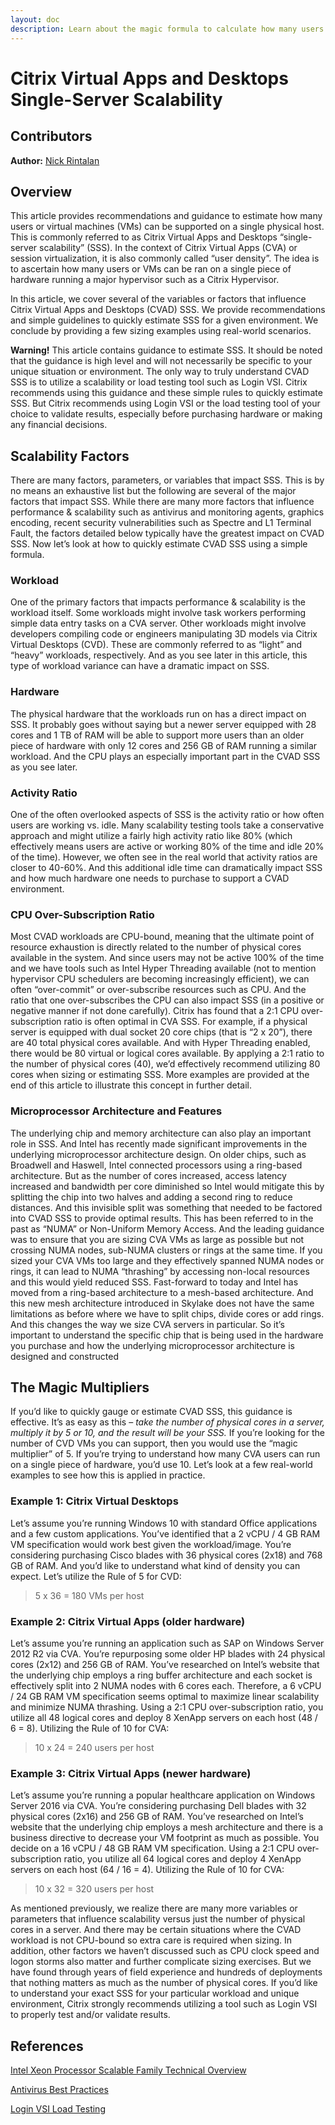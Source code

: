 ```yaml
---
layout: doc
description: Learn about the magic formula to calculate how many users you can have on a single server, what are the different variables that have an impact on scalability and recommendations to improve it.
---
```

# Citrix Virtual Apps and Desktops Single-Server Scalability

## Contributors

**Author:** [Nick Rintalan](https://www.citrix.com/blogs/author/nicholasr/)

## Overview

This article provides recommendations and guidance to estimate how many users or virtual machines (VMs) can be supported on a single physical host. This is commonly referred to as Citrix Virtual Apps and Desktops “single-server scalability” (SSS). In the context of Citrix Virtual Apps (CVA) or session virtualization, it is also commonly called “user density”. The idea is to ascertain how many users or VMs can be ran on a single piece of hardware running a major hypervisor such as a Citrix Hypervisor.

In this article, we cover several of the variables or factors that influence Citrix Virtual Apps and Desktops (CVAD) SSS. We provide recommendations and simple guidelines to quickly estimate SSS for a given environment. We conclude by providing a few sizing examples using real-world scenarios.

**Warning!** This article contains guidance to estimate SSS. It should be noted that the guidance is high level and will not necessarily be specific to your unique situation or environment. The only way to truly understand CVAD SSS is to utilize a scalability or load testing tool such as Login VSI. Citrix recommends using this guidance and these simple rules to quickly estimate SSS. But Citrix recommends using Login VSI or the load testing tool of your choice to validate results, especially before purchasing hardware or making any financial decisions.

## Scalability Factors

There are many factors, parameters, or variables that impact SSS. This is by no means an exhaustive list but the following are several of the major factors that impact SSS. While there are many more factors that influence performance & scalability such as antivirus and monitoring agents, graphics encoding, recent security vulnerabilities such as Spectre and L1 Terminal Fault, the factors detailed below typically have the greatest impact on CVAD SSS. Now let’s look at how to quickly estimate CVAD SSS using a simple formula.

### Workload

One of the primary factors that impacts performance & scalability is the workload itself. Some workloads might involve task workers performing simple data entry tasks on a CVA server. Other workloads might involve developers compiling code or engineers manipulating 3D models via Citrix Virtual Desktops (CVD). These are commonly referred to as “light” and “heavy” workloads, respectively. And as you see later in this article, this type of workload variance can have a dramatic impact on SSS.

### Hardware

The physical hardware that the workloads run on has a direct impact on SSS. It probably goes without saying but a newer server equipped with 28 cores and 1 TB of RAM will be able to support more users than an older piece of hardware with only 12 cores and 256 GB of RAM running a similar workload. And the CPU plays an especially important part in the CVAD SSS as you see later.

### Activity Ratio

One of the often overlooked aspects of SSS is the activity ratio or how often users are working vs. idle. Many scalability testing tools take a conservative approach and might utilize a fairly high activity ratio like 80% (which effectively means users are active or working 80% of the time and idle 20% of the time). However, we often see in the real world that activity ratios are closer to 40-60%. And this additional idle time can dramatically impact SSS and how much hardware one needs to purchase to support a CVAD environment.

### CPU Over-Subscription Ratio

Most CVAD workloads are CPU-bound, meaning that the ultimate point of resource exhaustion is directly related to the number of physical cores available in the system. And since users may not be active 100% of the time and we have tools such as Intel Hyper Threading available (not to mention hypervisor CPU schedulers are becoming increasingly efficient), we can often “over-commit” or over-subscribe resources such as CPU. And the ratio that one over-subscribes the CPU can also impact SSS (in a positive or negative manner if not done carefully). Citrix has found that a 2:1 CPU over-subscription ratio is often optimal in CVA SSS. For example, if a physical server is equipped with dual socket 20 core chips (that is “2 x 20”), there are 40 total physical cores available. And with Hyper Threading enabled, there would be 80 virtual or logical cores available. By applying a 2:1 ratio to the number of physical cores (40), we’d effectively recommend utilizing 80 cores when sizing or estimating SSS. More examples are provided at the end of this article to illustrate this concept in further detail.

### Microprocessor Architecture and Features

The underlying chip and memory architecture can also play an important role in SSS. And Intel has recently made significant improvements in the underlying microprocessor architecture design. On older chips, such as Broadwell and Haswell, Intel connected processors using a ring-based architecture. But as the number of cores increased, access latency increased and bandwidth per core diminished so Intel would mitigate this by splitting the chip into two halves and adding a second ring to reduce distances. And this invisible split was something that needed to be factored into CVAD SSS to provide optimal results. This has been referred to in the past as “NUMA” or Non-Uniform Memory Access. And the leading guidance was to ensure that you are sizing CVA VMs as large as possible but not crossing NUMA nodes, sub-NUMA clusters or rings at the same time. If you sized your CVA VMs too large and they effectively spanned NUMA nodes or rings, it can lead to NUMA “thrashing” by accessing non-local resources and this would yield reduced SSS. Fast-forward to today and Intel has moved from a ring-based architecture to a mesh-based architecture. And this new mesh architecture introduced in Skylake does not have the same limitations as before where we have to split chips, divide cores or add rings. And this changes the way we size CVA servers in particular. So it’s important to understand the specific chip that is being used in the hardware you purchase and how the underlying microprocessor architecture is designed and constructed

## The Magic Multipliers

If you’d like to quickly gauge or estimate CVAD SSS, this guidance is effective. It’s as easy as this – *take the number of physical cores in a server, multiply it by 5 or 10, and the result will be your SSS.* If you’re looking for the number of CVD VMs you can support, then you would use the “magic multiplier” of 5. If you’re trying to understand how many CVA users can run on a single piece of hardware, you’d use 10. Let’s look at a few real-world examples to see how this is applied in practice.

### Example 1: Citrix Virtual Desktops

Let’s assume you’re running Windows 10 with standard Office applications and a few custom applications. You’ve identified that a 2 vCPU / 4 GB RAM VM specification would work best given the workload/image. You’re considering purchasing Cisco blades with 36 physical cores (2x18) and 768 GB of RAM. And you’d like to understand what kind of density you can expect. Let’s utilize the Rule of 5 for CVD:

> 5 x 36 = 180 VMs per host

### Example 2: Citrix Virtual Apps (older hardware)

Let’s assume you’re running an application such as SAP on Windows Server 2012 R2 via CVA. You’re repurposing some older HP blades with 24 physical cores (2x12) and 256 GB of RAM. You’ve researched on Intel’s website that the underlying chip employs a ring buffer architecture and each socket is effectively split into 2 NUMA nodes with 6 cores each. Therefore, a 6 vCPU / 24 GB RAM VM specification seems optimal to maximize linear scalability and minimize NUMA thrashing. Using a 2:1 CPU over-subscription ratio, you utilize all 48 logical cores and deploy 8 XenApp servers on each host (48 / 6 = 8). Utilizing the Rule of 10 for CVA:

> 10 x 24 = 240 users per host

### Example 3: Citrix Virtual Apps (newer hardware)

Let’s assume you’re running a popular healthcare application on Windows Server 2016 via CVA. You’re considering purchasing Dell blades with 32 physical cores (2x16) and 256 GB of RAM. You’ve researched on Intel’s website that the underlying chip employs a mesh architecture and there is a business directive to decrease your VM footprint as much as possible. You decide on a 16 vCPU / 48 GB RAM VM specification. Using a 2:1 CPU over-subscription ratio, you utilize all 64 logical cores and deploy 4 XenApp servers on each host (64 / 16 = 4). Utilizing the Rule of 10 for CVA:

> 10 x 32 = 320 users per host

As mentioned previously, we realize there are many more variables or parameters that influence scalability versus just the number of physical cores in a server. And there may be certain situations where the CVAD workload is not CPU-bound so extra care is required when sizing. In addition, other factors we haven’t discussed such as CPU clock speed and logon storms also matter and further complicate sizing exercises. But we have found through years of field experience and hundreds of deployments that nothing matters as much as the number of physical cores. If you’d like to understand your exact SSS for your particular workload and unique environment, Citrix strongly recommends utilizing a tool such as Login VSI to properly test and/or validate results.

## References

[Intel Xeon Processor Scalable Family Technical Overview](https://software.intel.com/en-us/articles/intel-xeon-processor-scalable-family-technical-overview)

[Antivirus Best Practices](/en-us/tech-zone/build/tech-papers/antivirus-best-practices.html)

[Login VSI Load Testing](https://www.loginvsi.com/products/application-and-capacity-load-testing)
